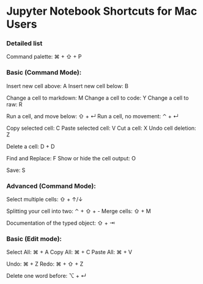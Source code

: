 # Jupyter Notebook Shortcuts for Mac Users

### Detailed list
Command palette: ⌘ + ⇧ + P

### Basic (Command Mode):
Insert new cell above: A
Insert new cell below: B

Change a cell to markdown: M
Change a cell to code: Y
Change a cell to raw: R

Run a cell, and move below: ⇧ + ↵ 
Run a cell, no movement: ⌃ + ↵ 

Copy selected cell: C
Paste selected cell: V
Cut a cell: X
Undo cell deletion: Z

Delete a cell: D + D

Find and Replace: F
Show or hide the cell output: O

Save: S

### Advanced (Command Mode):
Select multiple cells: ⇧ + ↑/↓

Splitting your cell into two: ⌃ + ⇧ + -
Merge cells: ⇧ + M

Documentation of the typed object: ⇧ + ⇥

### Basic (Edit mode):
Select All: ⌘ + A
Copy All: ⌘ + C
Paste All: ⌘ + V

Undo: ⌘ + Z
Redo: ⌘ + ⇧ + Z

Delete one word before: ⌥ + ↵
